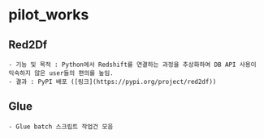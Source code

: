 # pilot_works

## Red2Df
    - 기능 및 목적 : Python에서 Redshift를 연결하는 과정을 추상화하여 DB API 사용이 익숙하지 않은 user들의 편의를 높임.
    - 결과 : PyPI 배포 ([링크](https://pypi.org/project/red2df))

## Glue
    - Glue batch 스크립트 작업건 모음